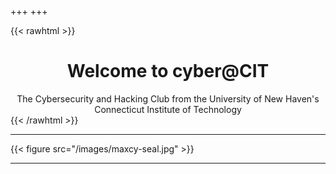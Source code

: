 +++
+++

{{< rawhtml >}}
<div style="text-align:center;">
    <h1>Welcome to cyber@CIT</h1>
    The Cybersecurity and Hacking Club from the University of New Haven's Connecticut Institute of Technology
</div>
{{< /rawhtml >}}


***

{{< figure src="/images/maxcy-seal.jpg" >}}

***